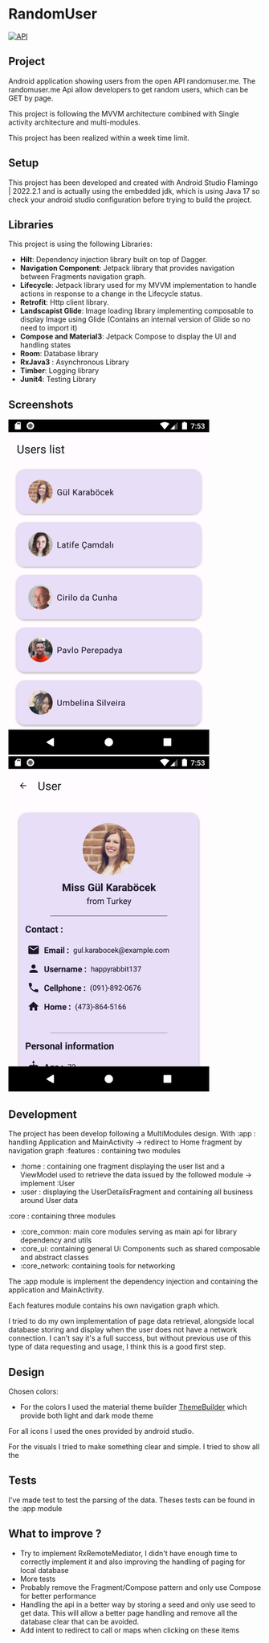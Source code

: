 # RandomUser

<p align="left">
  <a href="https://android-arsenal.com/api?level=24"><img alt="API" src="https://img.shields.io/badge/API-24%2B-brightgreen.svg?style=flat"/></a>
</p>

## Project

Android application showing users from the open API randomuser.me.
The randomuser.me Api allow developers to get random users, which can be GET by page.

This project is following the MVVM architecture combined with Single activity architecture and
multi-modules.

This project has been realized within a week time limit.

## Setup

This project has been developed and created with Android Studio Flamingo | 2022.2.1 and is actually
using the embedded jdk, which is using Java 17 so check your android studio configuration before
trying to build the project.

## Libraries

This project is using the following Libraries:

- **Hilt**: Dependency injection library built on top of Dagger.
- **Navigation Component**: Jetpack library that provides navigation between Fragments
  navigation graph.
- **Lifecycle**: Jetpack library used for my MVVM implementation to handle actions in response to a
  change in the Lifecycle status.
- **Retrofit**: Http client library.
- **Landscapist Glide**: Image loading library implementing composable to display Image using
  Glide (Contains an internal version of Glide so no need to import it)
- **Compose and Material3**: Jetpack Compose to display the UI and handling states
- **Room**: Database library
- **RxJava3** : Asynchronous Library
- **Timber**: Logging library
- **Junit4**: Testing Library

## Screenshots
<img src="Screenshot_home.png" width="400">

<img src="Screenshot_details.png" width="400">

## Development

The project has been develop following a MultiModules design. With
:app : handling Application and MainActivity -> redirect to Home fragment by navigation graph
:features : containing two modules

- :home : containing one fragment displaying the user list and a ViewModel used to retrieve the data
  issued by the followed module -> implement :User
- :user : displaying the UserDetailsFragment and containing all business around User data

:core : containing three modules

- :core_common: main core modules serving as main api for library dependency and utils
- :core_ui: containing general Ui Components such as shared composable and abstract classes
- :core_network: containing tools for networking

The :app module is implement the dependency injection and containing the application and
MainActivity.

Each features module contains his own navigation graph which.

I tried to do my own implementation of page data retrieval, alongside local database storing and
display when the user does not have a network connection. I can't say it's a full success, but
without previous use of this type of data requesting and usage, I think this is a good first step.

## Design

Chosen colors:

- For the colors I used the material theme
  builder [ThemeBuilder](https://m3.material.io/theme-builder#/dynamic) which provide both light and
  dark mode theme

For all icons I used the ones provided by android studio.

For the visuals I tried to make something clear and simple. I tried to show all the

## Tests

I've made test to test the parsing of the data. Theses tests can be found in the :app module

## What to improve ?

- Try to implement RxRemoteMediator, I didn't have enough time to correctly implement it and
  also improving the handling of paging for local database
- More tests
- Probably remove the Fragment/Compose pattern and only use Compose for better performance
- Handling the api in a better way by storing a seed and only use seed to get data. This will allow
  a better page handling and remove all the database clear that can be avoided.
- Add intent to redirect to call or maps when clicking on these items
